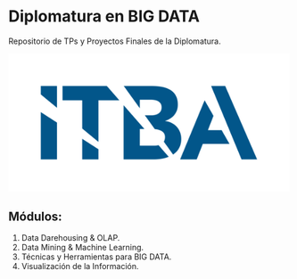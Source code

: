 # Diplomatura en BIG DATA
Repositorio de TPs y Proyectos Finales de la Diplomatura.

![](https://github.com/cescalada-lab/Diplomatura-BIGDATA-ITBA/blob/main/ITBA_LOGO.png)

## Módulos:

1.	Data Darehousing & OLAP.
2.	Data Mining & Machine Learning.
3.	Técnicas y Herramientas para BIG DATA.
4.	Visualización de la Información.


